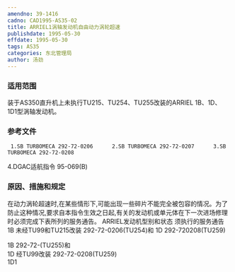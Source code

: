 ```yaml
---
amendno: 39-1416
cadno: CAD1995-AS35-02
title: ARRIEL1涡轴发动机自由动力涡轮超速
publishdate: 1995-05-30
effdate: 1995-05-30
tags: AS35
categories: 东北管理局
author: 汤劲
---
```


### 适用范围 
装于AS350直升机上未执行TU215、TU254、TU255改装的ARRIEL 1B、1D、1D1型涡轴发动机。

### 参考文件
     1.SB TURBOMECA 292-72-0206      2.SB TURBOMECA 292-72-0207      3.SB TURBOMECA 292-72-0208 
4.DGAC适航指令 95-069(B) 

### 原因、措施和规定 
在动力涡轮超速时,在某些情形下,可能出现一些碎片不能完全被包容的情况。为了防止这种情况,要求自本指令生效之日起,有关的发动机或单元体在下一次进场修理时必须完成下表所列的服务通告。 
ARRIEL发动机型别和状态 须执行的服务通告 
1B 未经TU99和TU215改装      292-72-0206(TU254)和 1D 292-720208(TU259) 
  
1B  292-72-(TU255)和  
1D  经TU99改装  292-72-0208(TU259)  
1D1 


